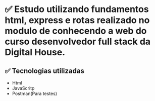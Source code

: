 <h1>✅ Estudo utilizando fundamentos html, express e rotas realizado no modulo de conhecendo a web
 do curso desenvolvedor full stack da Digital House.</h1>

<h2>✅ Tecnologias utilizadas</h2>

<ul>
<li>Html</li>
<li>JavaScritp</li>
<li>Postman(Para testes)</li>
</ul>

